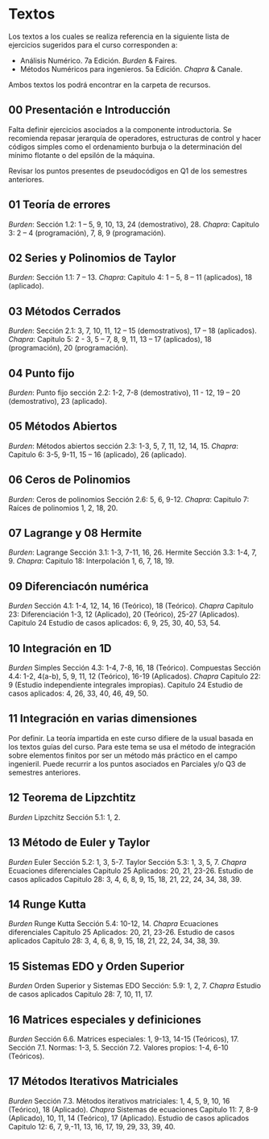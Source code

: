 # Textos

Los textos a los cuales se realiza referencia en la siguiente lista de ejercicios sugeridos para el curso corresponden a:  

+ Análisis Numérico. 7a Edición. *Burden* & Faires.
+ Métodos Numéricos para ingenieros. 5a Edición. *Chapra* & Canale.

Ambos textos los podrá encontrar en la carpeta de recursos.

## 00 Presentación e Introducción

Falta definir ejercicios asociados a la componente introductoria. Se recomienda repasar jerarquía de operadores, estructuras de control y hacer códigos simples como el ordenamiento burbuja o la determinación del mínimo flotante o del epsilón de la máquina.

Revisar los puntos presentes de pseudocódigos en Q1 de los semestres anteriores.

## 01 Teoría de errores
*Burden*:
Sección 1.2: 1 – 5, 9, 10, 13, 24 (demostrativo), 28.
*Chapra*:
Capitulo 3: 2 – 4 (programación), 7, 8, 9 (programación).

## 02 Series y Polinomios de Taylor
*Burden*:
Sección 1.1: 7 – 13.
*Chapra*:
Capitulo 4: 1 – 5, 8 – 11 (aplicados), 18 (aplicado).

## 03 Métodos Cerrados
*Burden*:
Sección 2.1: 3, 7, 10, 11, 12 – 15 (demostrativos), 17 – 18 (aplicados).
*Chapra*:
Capitulo 5: 2 - 3, 5 – 7, 8, 9, 11, 13 – 17 (aplicados), 18 (programación), 20 (programación).

## 04 Punto fijo
*Burden*:
Punto fijo sección 2.2: 1-2, 7-8 (demostrativo), 11 - 12, 19 – 20 (demostrativo), 23 (aplicado).

## 05 Métodos Abiertos
*Burden*:
Métodos abiertos sección 2.3: 1-3, 5, 7, 11, 12, 14, 15.
*Chapra*:
Capitulo 6: 3-5, 9-11, 15 – 16 (aplicado), 26 (aplicado).

## 06 Ceros de Polinomios
*Burden*:
Ceros de polinomios Sección 2.6: 5, 6, 9-12.
*Chapra*:
Capitulo 7: Raíces de polinomios 1, 2, 18, 20.

## 07 Lagrange y 08 Hermite
*Burden*:
Lagrange Sección 3.1: 1-3, 7-11, 16, 26.
Hermite Sección 3.3: 1-4, 7, 9.
*Chapra*:
Capitulo 18: Interpolación 1, 6, 7, 18, 19.

## 09 Diferenciacón numérica
*Burden*
Sección 4.1: 1-4, 12, 14, 16 (Teórico), 18 (Teórico).
*Chapra*
Capitulo 23: Diferenciación 1-3, 12 (Aplicado), 20 (Teórico), 25-27 (Aplicados).
Capitulo 24 Estudio de casos aplicados: 6, 9, 25, 30, 40, 53, 54.

## 10 Integración en 1D
*Burden*
Simples Sección 4.3: 1-4, 7-8, 16, 18 (Teórico).
Compuestas Sección 4.4: 1-2, 4(a-b), 5, 9, 11, 12 (Teórico), 16-19 (Aplicados).
*Chapra*
Capitulo 22: 9 (Estudio independiente integrales impropias).
Capitulo 24 Estudio de casos aplicados: 4, 26, 33, 40, 46, 49, 50.

## 11 Integración en varias dimensiones
Por definir. La teoría impartida en este curso difiere de la usual basada en los textos guías del curso. Para este tema se usa el método de integración sobre elementos finitos por ser un método más práctico en el campo ingenieril. Puede recurrir a los puntos asociados en Parciales y/o Q3 de semestres anteriores.

## 12 Teorema de Lipzchtitz
*Burden*
Lipzchitz Sección 5.1: 1, 2.

## 13 Método de Euler y Taylor
*Burden*
Euler Sección 5.2: 1, 3, 5-7.
Taylor Sección 5.3: 1, 3, 5, 7.
*Chapra*
Ecuaciones diferenciales Capitulo 25 Aplicados: 20, 21, 23-26.
Estudio de casos aplicados Capitulo 28: 3, 4, 6, 8, 9, 15, 18, 21, 22, 24, 34, 38, 39.

## 14 Runge Kutta
*Burden*
Runge Kutta Sección 5.4: 10-12, 14.
*Chapra*
Ecuaciones diferenciales Capitulo 25 Aplicados: 20, 21, 23-26.
Estudio de casos aplicados Capitulo 28: 3, 4, 6, 8, 9, 15, 18, 21, 22, 24, 34, 38, 39.

## 15  Sistemas EDO y Orden Superior
*Burden*
Orden Superior y Sistemas EDO Sección: 5.9: 1, 2, 7.
*Chapra*
Estudio de casos aplicados Capitulo 28: 7, 10, 11, 17.

## 16 Matrices especiales y definiciones
*Burden*
Sección 6.6. Matrices especiales: 1, 9-13, 14-15 (Teóricos), 17.
Sección 7.1. Normas: 1-3, 5.
Sección 7.2. Valores propios: 1-4, 6-10 (Teóricos).
## 17 Métodos Iterativos Matriciales
*Burden*
Sección 7.3. Métodos iterativos matriciales: 1, 4, 5, 9, 10, 16 (Teórico), 18 (Aplicado).
*Chapra*
Sistemas de ecuaciones
Capitulo 11: 7, 8-9 (Aplicado), 10, 11, 14 (Teórico), 17 (Aplicado).
Estudio de casos aplicados Capitulo 12: 6, 7, 9,-11, 13, 16, 17, 19, 29, 33, 39, 40.
